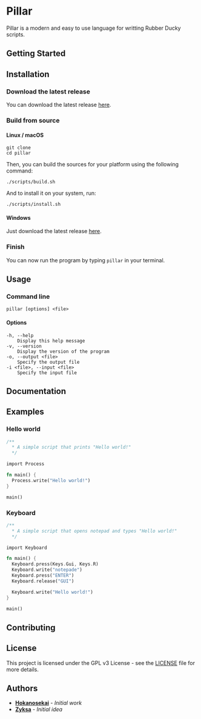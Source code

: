 # Pillar

Pillar is a modern and easy to use language for writting Rubber Ducky scripts.

## Getting Started

## Installation

### Download the latest release

You can download the latest release [here]().

### Build from source

#### Linux / macOS

```
git clone
cd pillar
```

Then, you can build the sources for your platform using the following command:

```
./scripts/build.sh
```

And to install it on your system, run:

```
./scripts/install.sh
```

#### Windows

Just download the latest release [here]().

### Finish

You can now run the program by typing `pillar` in your terminal.

## Usage

### Command line

```
pillar [options] <file>
```

#### Options

```
-h, --help
    Display this help message
-v, --version
    Display the version of the program
-o, --output <file>
    Specify the output file
-i <file>, --input <file>
    Specify the input file
```

## Documentation

## Examples

### Hello world

```rust
/**
  * A simple script that prints "Hello world!"
  */

import Process

fn main() {
  Process.write("Hello world!")
}

main()
```

### Keyboard

```rust
/**
  * A simple script that opens notepad and types "Hello world!"
  */

import Keyboard

fn main() {
  Keyboard.press(Keys.Gui, Keys.R)
  Keyboard.write("notepade")
  Keyboard.press("ENTER")
  Keyboard.release("GUI")

  Keyboard.write("Hello world!")
}

main()
```

## Contributing

## License

This project is licensed under the GPL v3 License - see the [LICENSE](./LICENSE) file for more details.

## Authors

* **[Hokanosekai](https://github.com/Hokanosekai)** - *Initial work*
* **[Zyksa](https://github.com/Zyksa)** - *Initial idea*

